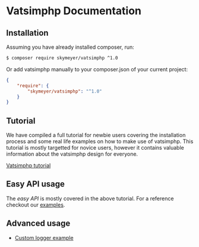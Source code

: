 Vatsimphp Documentation
=======================

## Installation

Assuming you have already installed composer, run:

``` bash
$ composer require skymeyer/vatsimphp ^1.0
```

Or add vatsimphp manually to your composer.json of your current project:

``` json
{
    "require": {
        "skymeyer/vatsimphp": "^1.0"
    }
}
```

## Tutorial

We have compiled a full tutorial for newbie users covering the installation process and some real life examples on how to make use of vatsimphp. This tutorial is mostly targetted for novice users, however it contains valuable information about the vatsimphp design for everyone.

[Vatsimphp tutorial](https://github.com/skymeyer/Vatsimphp/blob/1.x/docs/tutorial.md)


## Easy API usage

The *easy API* is mostly covered in the above tutorial. For a reference checkout our
[examples](https://github.com/skymeyer/Vatsimphp/blob/1.x/examples/easy_api_examples.php).


## Advanced usage

- [Custom logger example](https://github.com/skymeyer/Vatsimphp/blob/1.x/examples/custom_logger.php)
